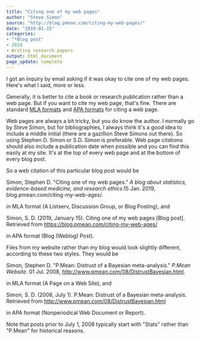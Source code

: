 ```yaml
---
title: "Citing one of my web pages"
author: "Steve Simon"
source: "http://blog.pmean.com/citing-my-web-pages/"
date: "2019-01-15"
categories:
- "*Blog post"
- 2019
- Writing research papers
output: html_document
page_update: complete
---
```


I got an inquiry by email asking if it was okay to cite one of my web pages. Here's what I said, more or less.

<!---More--->

Generally, it is better to cite a book or research publication rather than a web page. But if you want to cite my web page, that's fine. There are standard [MLA formats][mla1] and [APA formats][apa1] for citing a web page.

Web pages are always a bit tricky, but you do know the author. I normally go by Steve Simon, but for bibliographies, I always think it's a good idea to include a middle initial (there are a gazillion Steve Simons out there). So using Stephen D. Simon or S.D. Simon is preferable. Web page citations should also include a publication date when possible and you can find this easily at my site. It's at the top of every web page and at the bottom of every blog post.

So a web citation of this particular blog post would be

Simon, Stephen D. "Citing one of my web pages." *A blog about statistics, evidence-based medicine, and research ethics*.15 Jan. 2019, blog.pmean.com/citing-my-web-ages/.

in MLA format (A Listserv, Discussion Group, or Blog Posting), and

Simon, S. D. (2019, January 15). Citing one of my web pages [Blog post]. Retrieved from https://blog.pmean.com/citing-my-web-ages/

in APA format (Blog (Weblog) Post).

Files from my website rather than my blog would look slightly different, according to these two styles. They would be

Simon, Stephen D. "P.Mean: Distrust of a Bayesian meta-analysis." *P.Mean Website*. 01 Jul. 2008, http://www.pmean.com/08/DistrustBayesian.html.

in MLA format (A Page on a Web Site), and

Simon, S. D. (2008, July 1). P.Mean: Distrust of a Bayesian meta-analysis. Retrieved from http://www.pmean.com/08/DistrustBayesian.html

in APA format (Nonperiodical Web Document or Report).

Note that posts prior to July 1, 2008 typically start with "Stats" rather than "P.Mean" for historical reasons.

[apa1]: https://owl.purdue.edu/owl/research_and_citation/apa_style/apa_formatting_and_style_guide/reference_list_electronic_sources.html

[mla1]: https://owl.purdue.edu/owl/research_and_citation/mla_style/mla_formatting_and_style_guide/mla_works_cited_electronic_sources.html


